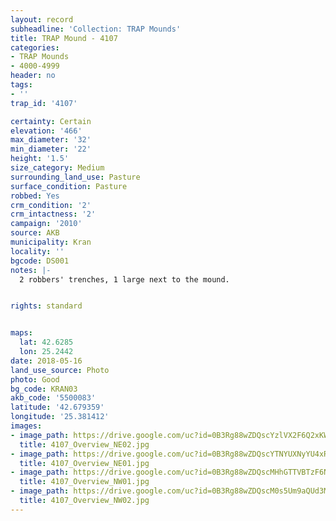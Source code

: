 ```yaml
---
layout: record
subheadline: 'Collection: TRAP Mounds'
title: TRAP Mound - 4107
categories:
- TRAP Mounds
- 4000-4999
header: no
tags:
- ''
trap_id: '4107'

certainty: Certain
elevation: '466'
max_diameter: '32'
min_diameter: '22'
height: '1.5'
size_category: Medium
surrounding_land_use: Pasture
surface_condition: Pasture
robbed: Yes
crm_condition: '2'
crm_intactness: '2'
campaign: '2010'
source: AKB
municipality: Kran
locality: ''
bgcode: DS001
notes: |-
  2 robbers' trenches, 1 large next to the mound.


rights: standard


maps:
  lat: 42.6285
  lon: 25.2442
date: 2018-05-16
land_use_source: Photo
photo: Good
bg_code: KRAN03
akb_code: '5500083'
latitude: '42.679359'
longitude: '25.381412'
images:
- image_path: https://drive.google.com/uc?id=0B3Rg88wZDQscYzlVX2F6Q2xKWW8
  title: 4107_Overview_NE02.jpg
- image_path: https://drive.google.com/uc?id=0B3Rg88wZDQscYTNYUXNyYU4xR2s
  title: 4107_Overview_NE01.jpg
- image_path: https://drive.google.com/uc?id=0B3Rg88wZDQscMHhGTTVBTzF6NDQ
  title: 4107_Overview_NW01.jpg
- image_path: https://drive.google.com/uc?id=0B3Rg88wZDQscM0s5Um9aQUd3MW8
  title: 4107_Overview_NW02.jpg
---
```

